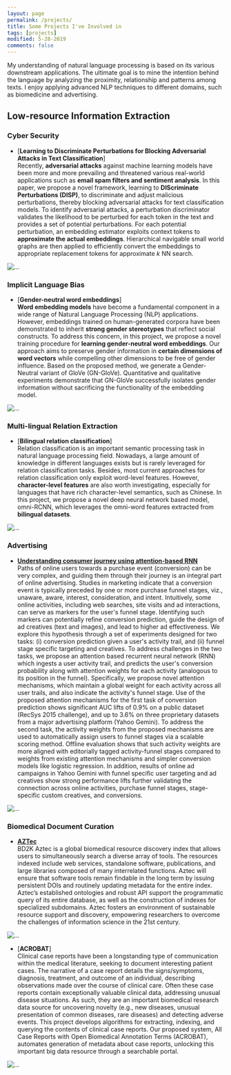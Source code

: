 ```yaml
---
layout: page
permalink: /projects/
title: Some Projects I've Involved in
tags: [projects]
modified: 5-28-2019
comments: false
---
```


My understanding of natural language processing is based on its various downstream applications. The ultimate goal is to mine the intention behind the language by analyzing the proximity, relationship and patterns among texts. I enjoy applying advanced NLP techniques to different domains, such as biomedicine and advertising.

## Low-resource Information Extraction

### Cyber Security

* [**Learning to Discriminate Perturbations for Blocking Adversarial Attacks in Text Classification**]<br>
Recently, **adversarial attacks** against machine learning models have been more and more prevailing and threatened various real-world applications such as **email spam filters and sentiment analysis**.
In this paper, we propose a novel framework, learning to **DIScriminate Perturbations (DISP)**, to discriminate and adjust malicious perturbations, thereby blocking adversarial attacks for text classification models.
To identify adversarial attacks, a perturbation discriminator validates the likelihood to be perturbed for each token in the text and provides a set of potential perturbations.
For each potential perturbation, an embedding estimator exploits context tokens to **approximate the actual embeddings**.
Hierarchical navigable small world graphs are then applied to efficiently convert the embeddings to appropriate replacement tokens for approximate *k* NN search.
<img align="middle" src="{{ site.url }}/images/flow.png" alt="...">

### Implicit Language Bias

* [**Gender-neutral word embeddings**]<br>
**Word embedding models** have become a fundamental component in a wide range of Natural Language Processing (NLP) applications. 
However, embeddings trained on human-generated corpora have been demonstrated to inherit **strong gender stereotypes** that reflect social constructs. 
To address this concern, in this project, we propose a novel training procedure for **learning gender-neutral word embeddings**. Our approach aims to preserve gender information in **certain dimensions of word vectors** while compelling other dimensions to be free of gender influence. Based on the proposed method, we generate a Gender-Neutral variant of GloVe (GN-GloVe). Quantitative and qualitative experiments demonstrate that GN-GloVe successfully isolates gender information without sacrificing the functionality of the embedding model.
<img align="middle" src="{{ site.url }}/images/wg.png" alt="...">

### Multi-lingual Relation Extraction

* [**Bilingual relation classification**]<br>
Relation classification is an important semantic processing task in natural language processing field. Nowadays, a large amount of knowledge in different languages exists but is rarely leveraged for relation classification tasks.
Besides, most current approaches for relation classification only exploit word-level features. However, **character-level features** are also worth investigating, especially for languages that have rich character-level semantics, such as Chinese. In this project, we propose a novel deep neural network based model, omni-RCNN, which leverages the omni-word features extracted from **bilingual datasets**.   
<img align="middle" src="{{ site.url }}/images/omni-rcnn.png" alt="...">
 
### Advertising

* [**Understanding consumer journey using attention-based RNN**](https://research.yahoo.com/publications/9133/understanding-consumer-journey-using-attention-based-recurrent-neural-networks)<br>
Paths of online users towards a purchase event (conversion) can be very complex, and guiding them through their journey is an integral part of online advertising. Studies in marketing indicate that a conversion event is typically preceded by one or more purchase funnel stages, viz., unaware, aware, interest, consideration, and intent. Intuitively, some online activities, including web searches, site visits and ad interactions, can serve as markers for the user's funnel stage. Identifying such markers can potentially refine conversion prediction, guide the design of ad creatives (text and images), and lead to higher ad effectiveness. We explore this hypothesis through a set of experiments designed for two tasks: (i) conversion prediction given a user's activity trail, and (ii) funnel stage specific targeting and creatives. To address challenges in the two tasks, we propose an attention based recurrent neural network (RNN) which ingests a user activity trail, and predicts the user's conversion probability along with attention weights for each activity (analogous to its position in the funnel). Specifically, we propose novel attention mechanisms, which maintain a global weight for each activity across all user trails, and also indicate the activity's funnel stage. Use of the proposed attention mechanisms for the first task of conversion prediction shows significant AUC lifts of 0.9% on a public dataset (RecSys 2015 challenge), and up to 3.6% on three proprietary datasets from a major advertising platform (Yahoo Gemini). To address the second task, the activity weights from the proposed mechanisms are used to automatically assign users to funnel stages via a scalable scoring method. Offline evaluation shows that such activity weights are more aligned with editorially tagged activity-funnel stages compared to weights from existing attention mechanisms and simpler conversion models like logistic regression. In addition, results of online ad campaigns in Yahoo Gemini with funnel specific user targeting and ad creatives show strong performance lifts further validating the connection across online activities, purchase funnel stages, stage-specific custom creatives, and conversions.
<img align="middle" src="{{ site.url }}/images/funnel.png" alt="...">

### Biomedical Document Curation

* [**AZTec**](http://aztec.bio/)<br>
BD2K Aztec is a global biomedical resource discovery index that allows users to simultaneously search a diverse array of tools. The resources indexed include web services, standalone software, publications, and large libraries composed of many interrelated functions. Aztec will ensure that software tools remain findable in the long term by issuing persistent DOIs and routinely updating metadata for the entire index. Aztec’s established ontologies and robust API support the programmatic query of its entire database, as well as the construction of indexes for specialized subdomains. Aztec fosters an environment of sustainable resource support and discovery, empowering researchers to overcome the challenges of information science in the 21st century.
<img align="middle" src="{{ site.url }}/images/aztec.png" alt="...">


* [**ACROBAT**]<br>
Clinical case reports have been a longstanding type of communication within the medical literature, seeking to document interesting patient cases. The narrative of a case report details the signs/symptoms, diagnosis, treatment, and outcome of an individual, describing observations made over the course of clinical care. Often these case reports contain exceptionally valuable clinical data, addressing unusual disease situations. As such, they are an important biomedical research data source for uncovering novelty (e.g., new diseases, unusual presentation of common diseases, rare diseases) and detecting adverse events. This project develops algorithms for extracting, indexing, and querying the contents of clinical case reports. Our proposed system, All Case Reports with Open Biomedical Annotation Terms (ACROBAT), automates generation of metadata about case reports, unlocking this important big data resource through a searchable portal. 
<img align="middle" src="{{ site.url }}/images/case.png" alt="...">


